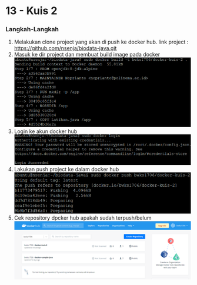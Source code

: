 # 13 - Kuis 2

### Langkah-Langkah
1. Melakukan clone project yang akan di push ke docker hub.
link project : https://github.com/nsenja/biodata-java.git
2. Masuk ke dir project dan membuat build image pada docker
![Screenshot](img/build.png)
3. Login ke akun docker hub 
![Screenshot](img/login.png)
4. Lakukan push project ke dalam docker hub
![Screenshot](img/push.png)
5. Cek repository dpcker hub apakah sudah terpush/belum
![Screenshot](img/cek.png)
